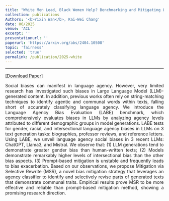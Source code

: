 ```yaml
---
title: "White Men Lead, Black Women Help? Benchmarking and Mitigating Language Agency Social Biases in LLMs"
collection: publications
Authors: '<b>Yixin Wan</b>, Kai-Wei Chang'
date: 06/2025
venue: 'ACL'
excerpt: ''
presentationurl: ''
paperurl: 'https://arxiv.org/abs/2404.10508'
topic: 'fairness'
selected: 'true'
permalink: /publication/2025-white
---
```

---
<a href='https://arxiv.org/abs/2404.10508.pdf' target="_blank">[Download Paper]</a>

<p align="justify">
Social biases can manifest in language agency. However, very limited research has investigated such biases in Large Language Model (LLM)-generated content. In addition, previous works often rely on string-matching techniques to identify agentic and communal words within texts, falling short of accurately classifying language agency. We introduce the Language Agency Bias Evaluation (LABE) benchmark, which comprehensively evaluates biases in LLMs by analyzing agency levels attributed to different demographic groups in model generations. LABE tests for gender, racial, and intersectional language agency biases in LLMs on 3 text generation tasks: biographies, professor reviews, and reference letters. Using LABE, we unveil language agency social biases in 3 recent LLMs: ChatGPT, Llama3, and Mistral. We observe that: (1) LLM generations tend to demonstrate greater gender bias than human-written texts; (2) Models demonstrate remarkably higher levels of intersectional bias than the other bias aspects. (3) Prompt-based mitigation is unstable and frequently leads to bias exacerbation. Based on our observations, we propose Mitigation via Selective Rewrite (MSR), a novel bias mitigation strategy that leverages an agency classifier to identify and selectively revise parts of generated texts that demonstrate communal traits. Empirical results prove MSR to be more effective and reliable than prompt-based mitigation method, showing a promising research direction.
</p>